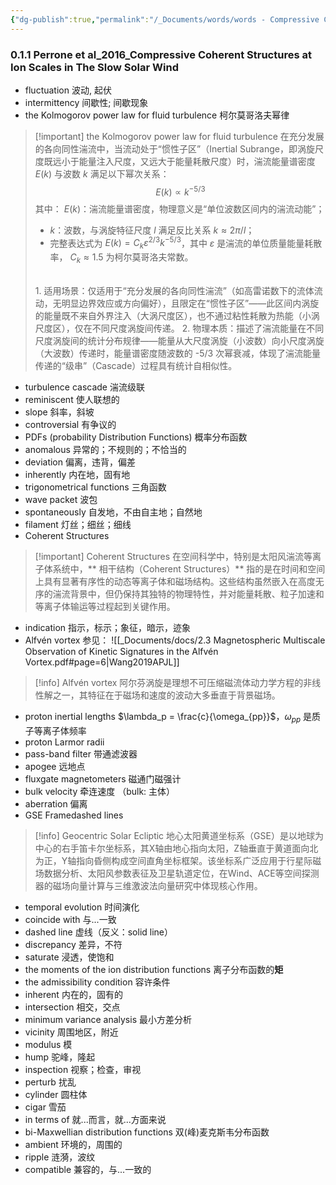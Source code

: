 ```yaml
---
{"dg-publish":true,"permalink":"/_Documents/words/words - Compressive Coherent Structures at Ion Scales in The Slow Solar Wind/","noteIcon":"default","created":"2025-10-23T14:36:51.411+08:00","updated":"2025-10-20T19:12:12.915+08:00"}
---
```


### 0.1.1 Perrone et al_2016_Compressive Coherent Structures at Ion Scales in The Slow Solar Wind 

- fluctuation 波动, 起伏
- intermittency 间歇性; 间歇现象
- the Kolmogorov power law for fluid turbulence 柯尔莫哥洛夫幂律
> [!important] the Kolmogorov power law for fluid turbulence
> 在充分发展的各向同性湍流中，当流动处于“惯性子区”（Inertial Subrange，即涡旋尺度既远小于能量注入尺度，又远大于能量耗散尺度）时，湍流能量谱密度  $E(k)$ 与波数 $k$ 满足以下幂次关系：
> $$E(k) \propto k^{-5/3}$$
> 其中：
> $E(k)$：湍流能量谱密度，物理意义是“单位波数区间内的湍流动能”；
> - $k$：波数，与涡旋特征尺度 $l$ 满足反比关系 $k \approx 2\pi/l$；
> - 完整表达式为 $E(k) = C_k \varepsilon^{2/3} k^{-5/3}$，其中 $\varepsilon$ 是湍流的单位质量能量耗散率， $C_k \approx 1.5$ 为柯尔莫哥洛夫常数。  
> <br>
> 1. 适用场景：仅适用于“充分发展的各向同性湍流”（如高雷诺数下的流体流动，无明显边界效应或方向偏好），且限定在“惯性子区”——此区间内涡旋的能量既不来自外界注入（大涡尺度区），也不通过粘性耗散为热能（小涡尺度区），仅在不同尺度涡旋间传递。
> 2. 物理本质：描述了湍流能量在不同尺度涡旋间的统计分布规律——能量从大尺度涡旋（小波数）向小尺度涡旋（大波数）传递时，能量谱密度随波数的 -5/3 次幂衰减，体现了湍流能量传递的“级串”（Cascade）过程具有统计自相似性。
> 
- turbulence cascade 湍流级联
- reminiscent 使人联想的
- slope 斜率，斜坡
- controversial 有争议的
- PDFs (probability Distribution Functions) 概率分布函数
- anomalous 异常的；不规则的；不恰当的
- deviation 偏离，违背，偏差
- inherently 内在地，固有地
- trigonometrical functions 三角函数
- wave packet  波包
- spontaneously 自发地，不由自主地；自然地
- filament 灯丝；细丝；细线
- Coherent Structures
> [!important] Coherent Structures
> 在空间科学中，特别是太阳风湍流等离子体系统中，** 相干结构（Coherent Structures）** 指的是在时间和空间上具有显著有序性的动态等离子体和磁场结构。这些结构虽然嵌入在高度无序的湍流背景中，但仍保持其独特的物理特性，并对能量耗散、粒子加速和等离子体输运等过程起到关键作用。
- indication 指示，标示；象征，暗示，迹象
- Alfvén vortex   参见：
![[_Documents/docs/2.3 Magnetospheric Multiscale Observation of Kinetic Signatures in the Alfvén Vortex.pdf#page=6|Wang2019APJL]]
> [!info] Alfvén vortex 
> 阿尔芬涡旋是理想不可压缩磁流体动力学方程的非线性解之一，其特征在于磁场和速度的波动大多垂直于背景磁场。
- proton inertial lengths  $\lambda_p = \frac{c}{\omega_{pp}}$，$\omega_{pp}$ 是质子等离子体频率
- proton Larmor radii  
- pass-band filter 带通滤波器
- apogee 远地点
- fluxgate magnetometers 磁通门磁强计
- bulk velocity 牵连速度 （bulk: 主体）
- aberration 偏离
- GSE Framedashed lines
> [!info] Geocentric Solar Ecliptic
> 地心太阳黄道坐标系（GSE）是以地球为中心的右手笛卡尔坐标系，其X轴由地心指向太阳，Z轴垂直于黄道面向北为正，Y轴指向昏侧构成空间直角坐标框架。该坐标系广泛应用于行星际磁场数据分析、太阳风参数表征及卫星轨道定位，在Wind、ACE等空间探测器的磁场向量计算与三维激波法向量研究中体现核心作用。
- temporal evolution  时间演化
- coincide with 与...一致
- dashed line 虚线（反义：solid line）
- discrepancy 差异，不符
- saturate 浸透，使饱和
- the moments of the ion distribution functions  离子分布函数的**矩**
- the admissibility condition 容许条件
- inherent  内在的，固有的
- intersection 相交，交点
- minimum variance analysis  最小方差分析
- vicinity 周围地区，附近
- modulus 模
- hump 驼峰，隆起
- inspection 视察；检查，审视
- perturb 扰乱
- cylinder 圆柱体
- cigar 雪茄
- in terms of 就...而言，就...方面来说
- bi-Maxwellian distribution functions 双(峰)麦克斯韦分布函数
- ambient 环境的，周围的
- ripple 涟漪，波纹
- compatible 兼容的，与...一致的

























